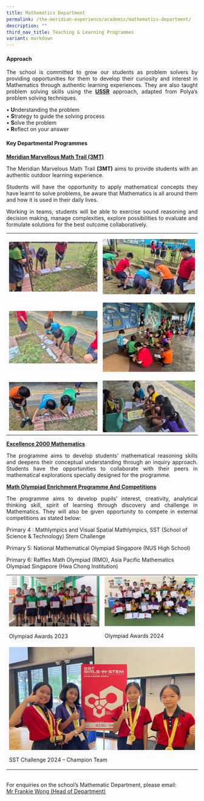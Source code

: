 ```yaml
---
title: Mathematics Department
permalink: /the-meridian-experience/academic/mathematics-department/
description: ""
third_nav_title: Teaching & Learning Programmes
variant: markdown
---
```

<h4>Approach</h4>
<p align="justify">The school is committed to grow our students as problem solvers by providing
opportunities for them to develop their curiosity and interest in Mathematics
through authentic learning experiences. They are also taught problem solving
skills using the <strong><u>USSR</u></strong> approach, adapted from Polya’s
problem solving techniques.</p>

• <strong>U</strong>nderstanding the problem<br>
• <strong>S</strong>trategy to guide the solving process<br>
• <strong>S</strong>olve the problem<br>
• <strong>R</strong>eflect on your answer<br>


<h4>Key Departmental Programmes</h4>
<p><strong><u>Meridian Marvellous Math Trail (3MT)</u></strong>
</p>
<p align="justify">The Meridian Marvelous Math Trail <strong>(3MT)</strong> aims to provide
students with an authentic outdoor learning experience.</p>
<p align="justify">Students will have the opportunity to apply mathematical concepts they
have learnt to solve problems, be aware that Mathematics is all around
them and how it is used in their daily lives.</p>
<p align="justify">Working in teams, students will be able to exercise sound reasoning and
decision making, manage complexities, explore possibilities to evaluate
and formulate solutions for the best outcome collaboratively.</p>
<table style="minWidth: 50px">
<colgroup>
<col>
<col>
</colgroup>
<tbody>
<tr>
<td rowspan="1" colspan="1">
<p></p>
<div class="isomer-image-wrapper">
<img style="width: 100%" height="auto" width="100%" alt="" src="/images/2025MA_1.jpg">
</div>
</td>
<td rowspan="1" colspan="1">
<p></p>
<div class="isomer-image-wrapper">
<img style="width: 100%" height="auto" width="100%" alt="" src="/images/2025MA_2.jpg">
</div>
</td>
</tr>
<tr>
<td rowspan="1" colspan="1">
<p></p>
<div class="isomer-image-wrapper">
<img style="width: 100%" height="auto" width="100%" alt="" src="/images/2025MA_3.jpg">
</div>
</td>
<td rowspan="1" colspan="1">
<p></p>
<div class="isomer-image-wrapper">
<img style="width: 100%" height="auto" width="100%" alt="" src="/images/2025MA_4.jpg">
</div>
</td>
</tr>
<tr>
<td rowspan="1" colspan="1">
<p></p>
<div class="isomer-image-wrapper">
<img style="width: 100%" height="auto" width="100%" alt="" src="/images/2025MA_5.jpg">
</div>
</td>
<td rowspan="1" colspan="1">
<p></p>
<div class="isomer-image-wrapper">
<img style="width: 100%" height="auto" width="100%" alt="" src="/images/2025MA_6.jpg">
</div>
</td>
</tr>
</tbody>
</table>
<p><strong><u>Excellence 2000 Mathematics</u></strong>
</p>
<p align="justify">The programme aims to develop students’ mathematical reasoning skills
and deepens their conceptual understanding through an inquiry approach.
Students have the opportunities to collaborate with their peers in mathematical
explorations specially designed for the programme.</p>
<p></p>
<p><strong><u>Math Olympiad Enrichment Programme And Competitions</u></strong>
</p>
<p align="justify">The programme aims to develop pupils’ interest, creativity, analytical
thinking skill, spirit of learning through discovery and challenge in Mathematics.
They will also be given opportunity to compete in external competitions
as stated below:</p>
<p>Primary 4 : Mathlympics and Visual Spatial Mathlympics, SST (School of
Science &amp; Technology) Stem Challenge</p>
<p>Primary 5: National Mathematical Olympiad Singapore (NUS High School)</p>
<p>Primary 6: Raffles Math Olympiad (RMO), Asia Pacific Mathematics Olympiad
Singapore (Hwa Chong Institution)</p>
<table style="minWidth: 50px">
<colgroup>
<col>
<col>
</colgroup>
<tbody>
<tr>
<td rowspan="1" colspan="1">
<div class="isomer-image-wrapper">
<img style="width: 100%" height="auto" width="100%" alt="" src="/images/2025MA_8.jpg">
</div>
<p></p>
<p>Olympiad Awards 2023</p>
</td>
<td rowspan="1" colspan="1">
<div class="isomer-image-wrapper">
<img style="width: 100%" height="auto" width="100%" alt="" src="/images/2025MA_9.jpg">
</div>
<p>Olympiad Awards 2024</p>
</td>
</tr>
<tr>
<td rowspan="1" colspan="2">
<div class="isomer-image-wrapper">
<img style="width: 100%" height="auto" width="100%" alt="" src="/images/2025MA_10.jpg">
</div>
<p>SST Challenge 2024 – Champion Team</p>
</td>
</tr>
</tbody>
</table>
<p>
<br>For enquiries on the school’s Mathematic Department, please email:
<br><a href="mailto:wong_hoe_shyan@moe.edu.sg" rel="noopener noreferrer nofollow" target="_blank">Mr Frankie Wong (Head of Department)</a>
</p>
